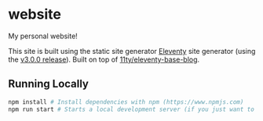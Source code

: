 # website

My personal website!

This site is built using the static site generator [Eleventy](https://www.11ty.dev/) site generator (using the [v3.0.0 release](https://www.11ty.dev/blog/eleventy-v3/)). Built on top of [11ty/eleventy-base-blog](https://github.com/11ty/eleventy-base-blog).

## Running Locally

```sh
npm install # Install dependencies with npm (https://www.npmjs.com)
npm run start # Starts a local development server (if you just want to build the site, you can use "npm run build")
```
